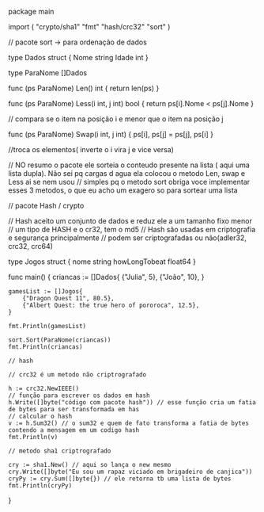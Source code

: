 package main

import (
	"crypto/sha1"
	"fmt"
	"hash/crc32"
	"sort"
)

// pacote sort -> para ordenação de dados

type Dados struct {
	Nome  string
	Idade int
}

type ParaNome []Dados

func (ps ParaNome) Len() int {
	return len(ps)
}

func (ps ParaNome) Less(i int, j int) bool {
	return ps[i].Nome < ps[j].Nome
}

// compara se o item na posição i e menor que o item na posição j

func (ps ParaNome) Swap(i int, j int) {
	ps[i], ps[j] = ps[j], ps[i]
}

//troca os elementos( inverte o i vira j e vice versa)

// NO resumo o pacote ele sorteia o conteudo presente na lista ( aqui uma lista dupla). Não sei pq cargas d agua ela colocou o metodo Len, swap e Less ai se nem usou
// simples pq o metodo sort obriga voce implementar esses 3 metodos, o que eu acho um exagero so para sortear uma lista

// pacote Hash / crypto

// Hash aceito um conjunto de dados e reduz ele a um tamanho fixo menor
// um tipo de HASH e o cr32, tem o md5
// Hash são usadas em criptografia e segurança principalmente
// podem ser criptografadas ou não(adler32, crc32, crc64)

type Jogos struct {
	nome          string
	howLongTobeat float64
}

func main() {
	criancas := []Dados{
		{"Julia", 5},
		{"João", 10},
	}

	gamesList := []Jogos{
		{"Dragon Quest 11", 80.5},
		{"Albert Quest: the true hero of pororoca", 12.5},
	}

	fmt.Println(gamesList)

	sort.Sort(ParaNome(criancas))
	fmt.Println(criancas)

	// hash

	// crc32 é um metodo não criptrografado

	h := crc32.NewIEEE()
	// função para escrever os dados em hash
	h.Write([]byte("código com pacote hash")) // esse função cria um fatia de bytes para ser transformada em has
	// calcular o hash
	v := h.Sum32() // o sum32 e quem de fato transforma a fatia de bytes contendo a mensagem em um codigo hash
	fmt.Println(v)

	// metodo sha1 criptrografado

	cry := sha1.New() // aqui so lança o new mesmo
	cry.Write([]byte("Eu sou um rapaz viciado em brigadeiro de canjica"))
	cryPy := cry.Sum([]byte{}) // ele retorna tb uma lista de bytes
	fmt.Println(cryPy)
}
